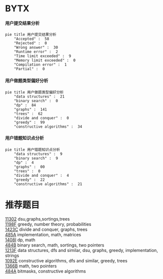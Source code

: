 # BYTX

<!-- tabs:start -->



#### **用户提交结果分析**

```mermaid
pie title 用户提交结果分析
    "Accepted" :  58
    "Rejected" :  0
    "Wrong answer" :  30
    "Runtime error" :  2
    "Time limit exceeded" :  9
    "Memory limit exceeded" :  0
    "Compilation error" :  1
    "Partial" :  0
```

#### **用户做题类型偏好分析**

```mermaid
pie title 用户做题类型偏好分析
    "data structures" :  21
    "binary search" :  0
    "dp" :  84
    "graphs" :  141
    "trees" :  62
    "divide and conquer" :  0
    "greedy" :  99
    "constructive algorithms" :  34
```
#### **用户错题知识点分析**

```mermaid
pie title 用户错题知识点分析
    "data structures" :  9
    "binary search" :  9
    "dp" :  4
    "graphs" :  00
    "trees" :  0
    "divide and conquer" :  4
    "greedy" :  22
    "constructive algorithms" :  21
```



<!-- tabs:end -->
# 推荐题目
[11302](https://codeforces.com/contest/1130/problem/2)		dsu,graphs,sortings,trees		  
[1198F](https://codeforces.com/contest/1198/problem/F)		greedy,
                        number theory,
                        probabilities		  
[1423C](https://codeforces.com/contest/1423/problem/C)		divide and conquer,
                        graphs,
                        trees		  
[485A](https://codeforces.com/contest/485/problem/A)		implementation,
                        math,
                        matrices		  
[1408I](https://codeforces.com/contest/1408/problem/I)		dp,
                        math		  
[484B](https://codeforces.com/contest/484/problem/B)		binary search,
                        math,
                        sortings,
                        two pointers		  
[1213F](https://codeforces.com/contest/1213/problem/F)		data structures,
                        dfs and similar,
                        dsu,
                        graphs,
                        greedy,
                        implementation,
                        strings		  
[1092E](https://codeforces.com/contest/1092/problem/E)		constructive algorithms,
                        dfs and similar,
                        greedy,
                        trees		  
[1366B](https://codeforces.com/contest/1366/problem/B)		math,
                        two pointers		  
[484A](https://codeforces.com/contest/484/problem/A)		bitmasks,
                        constructive algorithms		  
